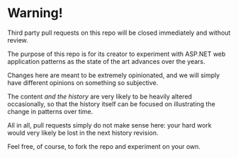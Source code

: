 # Warning!

Third party pull requests on this repo will be closed immediately and without review.

The purpose of this repo is for its creator to experiment with ASP.NET web application patterns as the state of the art advances over the years.

Changes here are meant to be extremely opinionated, and we will simply have different opinions on something so subjective.

The content *and the history* are very likely to be heavily altered occasionally, so that the history itself can be focused on illustrating the change in patterns over time.

All in all, pull requests simply do not make sense here: your hard work would very likely be lost in the next history revision.

Feel free, of course, to fork the repo and experiment on your own.
